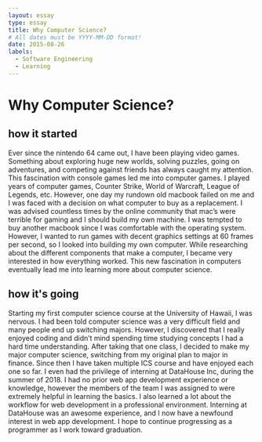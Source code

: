 ```yaml
---
layout: essay
type: essay
title: Why Computer Science?
# All dates must be YYYY-MM-DD format!
date: 2015-08-26
labels:
  - Software Engineering
  - Learning
---
```


<h1>Why Computer Science?</h1>
<h2>how it started</h2>
Ever since the nintendo 64 came out, I have been playing video games. Something about exploring huge new worlds, solving puzzles, going on adventures, and competing against friends has always caught my attention. This fascination with console games led me into computer games. I played years of computer games, Counter Strike, World of Warcraft, League of Legends, etc. However, one day my rundown old macbook failed on me and I was faced with a decision on what computer to buy as a replacement. I was advised countless times by the online community that mac’s were terrible for gaming and I should build my own machine. I was tempted to buy another macbook since I was comfortable with the operating system. However, I wanted to run games with decent graphics settings at 60 frames per second, so I looked into building my own computer. While researching about the different components that make a computer, I became very interested in how everything worked. This new fascination in computers eventually lead me into learning more about computer science.

<h2>how it's going</h2>
Starting my first computer science course at the University of Hawaii, I was nervous. I had been told computer science was a very difficult field and many people end up switching majors. However, I discovered that I really enjoyed coding and didn’t mind spending time studying concepts I had a hard time understanding. After taking that one class, I decided to make my major computer science, switching from my original plan to major in finance. Since then I have taken multiple ICS course and have enjoyed each one so far. I even had the privilege of interning at DataHouse Inc, during the summer of 2018. I had no prior web app development experience or knowledge, however the members of the team I was assigned to were extremely helpful in learning the basics. I also learned a lot about the workflow for web development in a professional environment. Interning at DataHouse was an awesome experience, and I now have a newfound interest in web app development. I hope to continue progressing as a programmer as I work toward graduation. 
